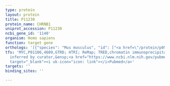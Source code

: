 ```yaml
---
type: protein
layout: protein
title: P11230
protein_name: CHRNB1
uniprot_accession: P11230
ncbi_gene_id: '1140'
organism: Homo sapiens
function: target gene
orthologs: '[{"species": "Mus musculus", "id": ["<a href=\"/protein/p09690\">P09690</a>"]}, {"species": "Rattus norvegicus", "id": ["P25109"]}]'
tfs: 'MYC,P01106,4609,GTRD; HTRI; ReMap; TRED,chromatin immunoprecipitation assay;
  inferred by curator,&ensp;<a href="https://www.ncbi.nlm.nih.gov/pubmed/?term=12695333%5Buid%5D+OR+27924024%5Buid%5D+OR+22900683%5Buid%5D+OR+29126285%5Buid%5D+OR+17202159%5Buid%5D"
  target="_blank"><i uk-icon="icon: link"></i>Pubmed</a>'
targets: ''
binding_sites: ''

---
```

